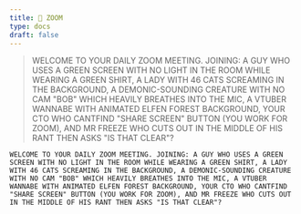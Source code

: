 ```yaml
---
title: 🚾 ZOOM
type: docs
draft: false
---
```


> WELCOME TO YOUR DAILY ZOOM MEETING. JOINING: A GUY WHO USES A GREEN SCREEN WITH NO LIGHT IN THE ROOM WHILE WEARING A GREEN SHIRT, A LADY WITH 46 CATS SCREAMING IN THE BACKGROUND, A DEMONIC-SOUNDING CREATURE WITH NO CAM "BOB" WHICH HEAVILY BREATHES INTO THE MIC, A VTUBER WANNABE WITH ANIMATED ELFEN FOREST BACKGROUND, YOUR CTO WHO CANTFIND "SHARE SCREEN" BUTTON (YOU WORK FOR ZOOM), AND MR FREEZE WHO CUTS OUT IN THE MIDDLE OF HIS RANT THEN ASKS "IS THAT CLEAR"?

```plaintext {filename="Copy to clipboard"}
WELCOME TO YOUR DAILY ZOOM MEETING. JOINING: A GUY WHO USES A GREEN SCREEN WITH NO LIGHT IN THE ROOM WHILE WEARING A GREEN SHIRT, A LADY WITH 46 CATS SCREAMING IN THE BACKGROUND, A DEMONIC-SOUNDING CREATURE WITH NO CAM "BOB" WHICH HEAVILY BREATHES INTO THE MIC, A VTUBER WANNABE WITH ANIMATED ELFEN FOREST BACKGROUND, YOUR CTO WHO CANTFIND "SHARE SCREEN" BUTTON (YOU WORK FOR ZOOM), AND MR FREEZE WHO CUTS OUT IN THE MIDDLE OF HIS RANT THEN ASKS "IS THAT CLEAR"?
```
